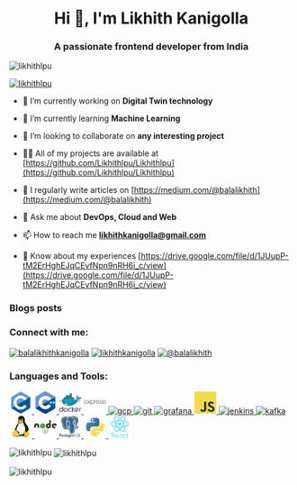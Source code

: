 <h1 align="center">Hi 👋, I'm Likhith Kanigolla</h1>
<h3 align="center">A passionate frontend developer from India</h3>

<p align="left"> <img src="https://komarev.com/ghpvc/?username=likhithlpu&label=Profile%20views&color=0e75b6&style=flat" alt="likhithlpu" /> </p>

<p align="left"> <a href="https://github.com/ryo-ma/github-profile-trophy"><img src="https://github-profile-trophy.vercel.app/?username=likhithlpu" alt="likhithlpu" /></a> </p>

- 🔭 I’m currently working on **Digital Twin technology**

- 🌱 I’m currently learning **Machine Learning**

- 👯 I’m looking to collaborate on **any interesting project**

- 👨‍💻 All of my projects are available at [https://github.com/Likhithlpu/Likhithlpu](https://github.com/Likhithlpu/Likhithlpu)

- 📝 I regularly write articles on [https://medium.com/@balalikhith](https://medium.com/@balalikhith)

- 💬 Ask me about **DevOps, Cloud and Web**

- 📫 How to reach me **likhithkanigolla@gmail.com**

- 📄 Know about my experiences [https://drive.google.com/file/d/1JUupP-tM2ErHghEJqCEvfNpn9nRH6i_c/view](https://drive.google.com/file/d/1JUupP-tM2ErHghEJqCEvfNpn9nRH6i_c/view)

### Blogs posts
<!-- BLOG-POST-LIST:START -->
<!-- BLOG-POST-LIST:END -->

<h3 align="left">Connect with me:</h3>
<p align="left">
<a href="https://linkedin.com/in/balalikhithkanigolla" target="blank"><img align="center" src="https://raw.githubusercontent.com/rahuldkjain/github-profile-readme-generator/master/src/images/icons/Social/linked-in-alt.svg" alt="balalikhithkanigolla" height="30" width="40" /></a>
<a href="https://instagram.com/likhithkanigolla" target="blank"><img align="center" src="https://raw.githubusercontent.com/rahuldkjain/github-profile-readme-generator/master/src/images/icons/Social/instagram.svg" alt="likhithkanigolla" height="30" width="40" /></a>
<a href="https://medium.com/@balalikhith" target="blank"><img align="center" src="https://raw.githubusercontent.com/rahuldkjain/github-profile-readme-generator/master/src/images/icons/Social/medium.svg" alt="@balalikhith" height="30" width="40" /></a>
</p>

<h3 align="left">Languages and Tools:</h3>
<p align="left"> <a href="https://www.cprogramming.com/" target="_blank" rel="noreferrer"> <img src="https://raw.githubusercontent.com/devicons/devicon/master/icons/c/c-original.svg" alt="c" width="40" height="40"/> </a> <a href="https://www.w3schools.com/cpp/" target="_blank" rel="noreferrer"> <img src="https://raw.githubusercontent.com/devicons/devicon/master/icons/cplusplus/cplusplus-original.svg" alt="cplusplus" width="40" height="40"/> </a> <a href="https://www.docker.com/" target="_blank" rel="noreferrer"> <img src="https://raw.githubusercontent.com/devicons/devicon/master/icons/docker/docker-original-wordmark.svg" alt="docker" width="40" height="40"/> </a> <a href="https://expressjs.com" target="_blank" rel="noreferrer"> <img src="https://raw.githubusercontent.com/devicons/devicon/master/icons/express/express-original-wordmark.svg" alt="express" width="40" height="40"/> </a> <a href="https://cloud.google.com" target="_blank" rel="noreferrer"> <img src="https://www.vectorlogo.zone/logos/google_cloud/google_cloud-icon.svg" alt="gcp" width="40" height="40"/> </a> <a href="https://git-scm.com/" target="_blank" rel="noreferrer"> <img src="https://www.vectorlogo.zone/logos/git-scm/git-scm-icon.svg" alt="git" width="40" height="40"/> </a> <a href="https://grafana.com" target="_blank" rel="noreferrer"> <img src="https://www.vectorlogo.zone/logos/grafana/grafana-icon.svg" alt="grafana" width="40" height="40"/> </a> <a href="https://developer.mozilla.org/en-US/docs/Web/JavaScript" target="_blank" rel="noreferrer"> <img src="https://raw.githubusercontent.com/devicons/devicon/master/icons/javascript/javascript-original.svg" alt="javascript" width="40" height="40"/> </a> <a href="https://www.jenkins.io" target="_blank" rel="noreferrer"> <img src="https://www.vectorlogo.zone/logos/jenkins/jenkins-icon.svg" alt="jenkins" width="40" height="40"/> </a> <a href="https://kafka.apache.org/" target="_blank" rel="noreferrer"> <img src="https://www.vectorlogo.zone/logos/apache_kafka/apache_kafka-icon.svg" alt="kafka" width="40" height="40"/> </a> <a href="https://www.linux.org/" target="_blank" rel="noreferrer"> <img src="https://raw.githubusercontent.com/devicons/devicon/master/icons/linux/linux-original.svg" alt="linux" width="40" height="40"/> </a> <a href="https://nodejs.org" target="_blank" rel="noreferrer"> <img src="https://raw.githubusercontent.com/devicons/devicon/master/icons/nodejs/nodejs-original-wordmark.svg" alt="nodejs" width="40" height="40"/> </a> <a href="https://www.postgresql.org" target="_blank" rel="noreferrer"> <img src="https://raw.githubusercontent.com/devicons/devicon/master/icons/postgresql/postgresql-original-wordmark.svg" alt="postgresql" width="40" height="40"/> </a> <a href="https://www.python.org" target="_blank" rel="noreferrer"> <img src="https://raw.githubusercontent.com/devicons/devicon/master/icons/python/python-original.svg" alt="python" width="40" height="40"/> </a> <a href="https://reactjs.org/" target="_blank" rel="noreferrer"> <img src="https://raw.githubusercontent.com/devicons/devicon/master/icons/react/react-original-wordmark.svg" alt="react" width="40" height="40"/> </a> </p>

<p><img align="left" src="https://github-readme-stats.vercel.app/api/top-langs?username=likhithlpu&show_icons=true&locale=en&layout=compact" alt="likhithlpu" /></p>

<p>&nbsp;<img align="center" src="https://github-readme-stats.vercel.app/api?username=likhithlpu&show_icons=true&locale=en" alt="likhithlpu" /></p>

<p><img align="center" src="https://github-readme-streak-stats.herokuapp.com/?user=likhithlpu&" alt="likhithlpu" /></p>

